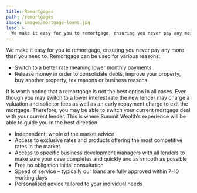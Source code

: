 ```yaml
---
title: Remortgages
path: /remortgages
image: images/mortgage-loans.jpg
lead: >
  We make it easy for you to remortgage, ensuring you never pay any more than you need to.
---
```


We make it easy for you to remortgage, ensuring you never pay any more than you need to. Remortgage can be used for
various reasons:

- Switch to a better rate meaning lower monthly payments.
- Release money in order to consolidate debts, improve your property, buy another property, tax reasons or business reasons.

It is worth noting that a remortgage is not the best option in all cases. Even though you may switch to a lower
interest rate the new lender may charge a valuation and solicitor fees as well as an early repayment charge to exit
the mortgage. Therefore, you may be able to switch your current mortgage deal with your current lender. This is where
Summit Wealth’s experience will be able to guide you in the best direction.

- Independent, whole of the market advice
- Access to exclusive rates and products offering the most competitive rates in the market
- Access to specific business development managers with all lenders to make sure your case completes and quickly and as smooth as possible
- Free no obligation initial consultation
- Speed of service – typically our loans are fully approved within 7-10 working days
- Personalised advice tailored to your individual needs

